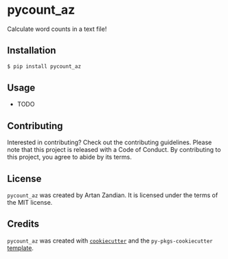 # pycount_az

Calculate word counts in a text file!

## Installation

```bash
$ pip install pycount_az
```

## Usage

- TODO

## Contributing

Interested in contributing? Check out the contributing guidelines. Please note that this project is released with a Code of Conduct. By contributing to this project, you agree to abide by its terms.

## License

`pycount_az` was created by Artan Zandian. It is licensed under the terms of the MIT license.

## Credits

`pycount_az` was created with [`cookiecutter`](https://cookiecutter.readthedocs.io/en/latest/) and the `py-pkgs-cookiecutter` [template](https://github.com/py-pkgs/py-pkgs-cookiecutter).
